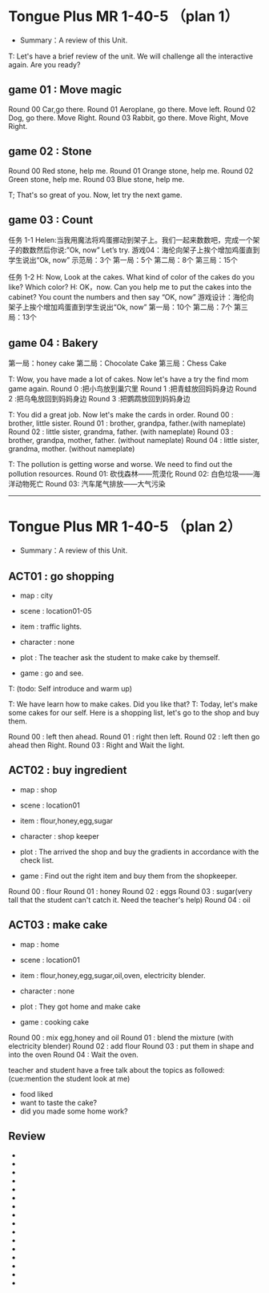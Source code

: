 # Tongue Plus MR 1-40-5 （plan 1）
* Summary：A review of this Unit.

T: Let's have a brief review of the unit. We will challenge all the interactive again. Are you ready?
## game 01 : Move magic
Round 00 Car,go there.
Round 01 Aeroplane, go there. Move left.
Round 02 Dog, go there. Move Right.
Round 03 Rabbit, go there. Move Right, Move Right.

## game 02 : Stone
Round 00 Red stone, help me.
Round 01 Orange stone, help me.
Round 02 Green stone, help me.
Round 03 Blue stone, help me.

T; That's so great of you. Now, let try the next game.
## game 03 : Count
任务 1-1
Helen:当我用魔法将鸡蛋挪动到架子上。我们一起来数数吧，完成一个架子的数数然后你说:”Ok, now”
Let’s try.
游戏04：海伦向架子上挨个增加鸡蛋直到学生说出“Ok, now”
示范局：3个
第一局：5个
第二局：8个
第三局：15个

任务 1-2
H: Now, Look at the cakes. What kind of color of the cakes do you like? Which color?
H: OK，now. Can you help me to put the cakes into the cabinet? You count the numbers and then say “OK, now”
游戏设计：海伦向架子上挨个增加鸡蛋直到学生说出“Ok, now”
第一局：10个
第二局：7个
第三局：13个

## game 04 : Bakery
第一局：honey cake
第二局：Chocolate Cake
第三局：Chess Cake

T: Wow, you have made a lot of cakes. Now let's have a try the find mom game again.
Round 0 :把小鸟放到巢穴里
Round 1 :把青蛙放回妈妈身边
Round 2 :把乌龟放回到妈妈身边
Round 3 :把鹦鹉放回到妈妈身边

T: You did a great job. Now let's make the cards in order.
Round 00 : brother, little sister.
Round 01 : brother, grandpa, father.(with nameplate)
Round 02 : little sister, grandma, father. (with nameplate)
Round 03 : brother, grandpa, mother, father. (without nameplate)
Round 04 : little sister, grandma, mother. (without nameplate)

T: The pollution is getting worse and worse. We need to find out the pollution resources.
Round 01: 砍伐森林——荒漠化
Round 02: 白色垃圾——海洋动物死亡
Round 03: 汽车尾气排放——大气污染




-------------




# Tongue Plus MR 1-40-5 （plan 2）
* Summary：A review of this Unit.

## ACT01 : go shopping
* map : city
* scene : location01-05

* item : traffic lights.
* character : none

* plot : The teacher ask the student to make cake by themself.
* game : go and see.

T: (todo: Self introduce and warm up)

T: We have learn how to make cakes. Did you like that?
T: Today, let's make some cakes for our self. Here is a shopping list, let's go to the shop and buy them.

Round 00 : left then ahead.
Round 01 : right then left.
Round 02 : left then go ahead then Right.
Round 03 : Right and Wait the light.

## ACT02 : buy ingredient
* map : shop
* scene : location01

* item : flour,honey,egg,sugar
* character : shop keeper

* plot : The arrived the shop and buy the gradients in accordance with the check list.
* game : Find out the right item and buy them from the shopkeeper.

Round 00 : flour
Round 01 : honey
Round 02 : eggs
Round 03 : sugar(very tall that the student can't catch it. Need the teacher's help)
Round 04 : oil

## ACT03 : make cake
* map : home
* scene : location01

* item : flour,honey,egg,sugar,oil,oven, electricity blender.
* character : none

* plot : They got home and make cake
* game : cooking cake

Round 00 : mix egg,honey and oil
Round 01 : blend the mixture (with electricity blender)
Round 02 : add flour
Round 03 : put them in shape and into the oven
Round 04 : Wait the oven. 

teacher and student have a free talk about the topics as followed: (cue:mention the student look at me)
* food liked
* want to taste the cake?
* did you made some home work?






## Review
* 
* 
* 
* 
* 
* 
* 
* 
* 
* 
* 
* 
* 
* 
* 
* 
